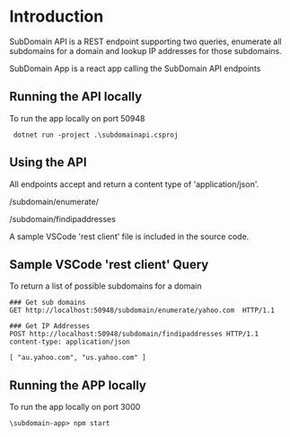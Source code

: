 # Introduction 
SubDomain API is a REST endpoint supporting two queries, enumerate all subdomains for a domain and lookup IP addresses for those subdomains.

SubDomain App is a react app calling the SubDomain API endpoints

## Running the API locally

To run the app locally on port 50948

```
 dotnet run -project .\subdomainapi.csproj
```

## Using the API

All endpoints accept and return a content type of 'application/json'.

/subdomain/enumerate/

/subdomain/findipaddresses

A sample VSCode 'rest client' file is included in the source code.

## Sample VSCode 'rest client' Query

To return a list of possible subdomains for a domain
```
### Get sub domains
GET http://localhost:50948/subdomain/enumerate/yahoo.com  HTTP/1.1

### Get IP Addresses
POST http://localhost:50948/subdomain/findipaddresses HTTP/1.1
content-type: application/json

[ "au.yahoo.com", "us.yahoo.com" ]
```
## Running the APP locally

To run the app locally on port 3000

```
\subdomain-app> npm start
```